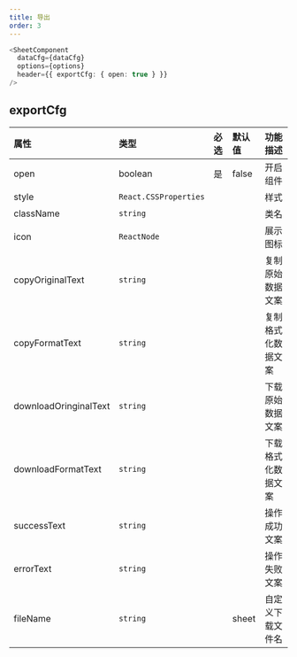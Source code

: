 ```yaml
---
title: 导出
order: 3
---
```


```typescript
<SheetComponent
  dataCfg={dataCfg}
  options={options}
  header={{ exportCfg: { open: true } }}
/>
```

## exportCfg

| 属性       | 类型            | 必选  | 默认值 | 功能描述   |
| :---------- | :--------------- |  :---- | :------ | :---------- |
| open       | boolean           |   是   | false    | 开启组件   |
| style | `React.CSSProperties`         |      |    | 样式   |
| className   | `string`           |      |    | 类名 |
| icon       | `ReactNode`       |      |    |  展示图标  |
| copyOriginalText       | `string`       |      |    | 复制原始数据文案   |
| copyFormatText       | `string` |      |    | 复制格式化数据文案   |
| downloadOringinalText       | `string` |      |    | 下载原始数据文案   |
| downloadFormatText       | `string` |      |    | 下载格式化数据文案   |
| successText       | `string` |      |    | 操作成功文案   |
| errorText       | `string` |      |    | 操作失败文案   |
| fileName       | `string` |      |  sheet  | 自定义下载文件名   |
